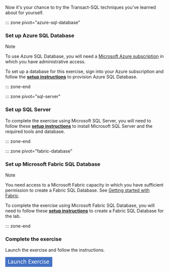 Now it's your chance to try the Transact-SQL techniques you've learned about for yourself.

::: zone pivot="azure-sql-database"

### Set up Azure SQL Database

> [!NOTE]
> To use Azure SQL Database, you will need a [Microsoft Azure subscription](https://azure.microsoft.com/free?azure-portal=true) in which you have administrative access.

To set up a database for this exercise, sign into your Azure subscription and follow the **[setup instructions](https://go.microsoft.com/fwlink/?linkid=2294301&azure-portal=true)** to provision Azure SQL Database.

::: zone-end

::: zone pivot="sql-server"

### Set up SQL Server

To complete the exercise using Microsoft SQL Server, you will need to follow these **[setup instructions](https://go.microsoft.com/fwlink/?linkid=2294500&azure-portal=true)** to install Microsoft SQL Server and the required tools and database.

::: zone-end

::: zone pivot="fabric-database"

### Set up Microsoft Fabric SQL Database

> [!NOTE]
> You need access to a Microsoft Fabric capacity in which you have sufficient permission to create a Fabric SQL Database. See [Getting started with Fabric](/fabric/get-started/fabric-trial).

To complete the exercise using Microsoft Fabric SQL Database, you will need to follow these **[setup instructions](https://go.microsoft.com/fwlink/?linkid=2296975&azure-portal=true)** to create a Fabric SQL Database for the lab.

::: zone-end

### Complete the exercise

Launch the exercise and follow the instructions.

[![Button to launch exercise.](../media/launch-exercise.png)](https://go.microsoft.com/fwlink/?linkid=2293533&azure-portal=true)



